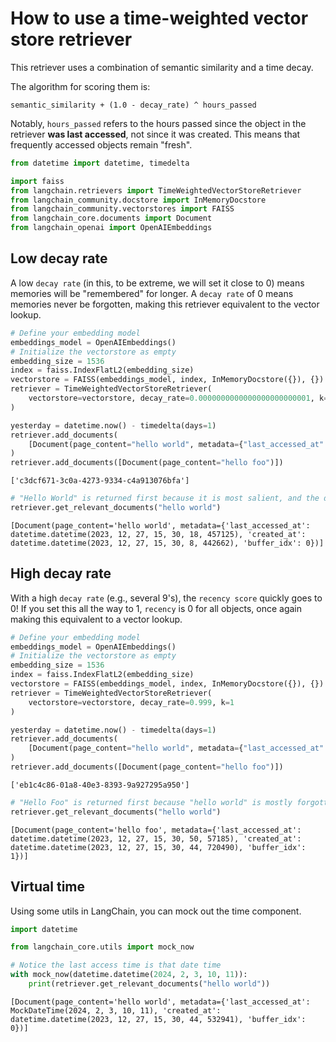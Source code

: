 # How to use a time-weighted vector store retriever

This retriever uses a combination of semantic similarity and a time decay.

The algorithm for scoring them is:

```
semantic_similarity + (1.0 - decay_rate) ^ hours_passed
```

Notably, `hours_passed` refers to the hours passed since the object in the retriever **was last accessed**, not since it was created. This means that frequently accessed objects remain "fresh".



```python
from datetime import datetime, timedelta

import faiss
from langchain.retrievers import TimeWeightedVectorStoreRetriever
from langchain_community.docstore import InMemoryDocstore
from langchain_community.vectorstores import FAISS
from langchain_core.documents import Document
from langchain_openai import OpenAIEmbeddings
```

## Low decay rate

A low `decay rate` (in this, to be extreme, we will set it close to 0) means memories will be "remembered" for longer. A `decay rate` of 0 means memories never be forgotten, making this retriever equivalent to the vector lookup.



```python
# Define your embedding model
embeddings_model = OpenAIEmbeddings()
# Initialize the vectorstore as empty
embedding_size = 1536
index = faiss.IndexFlatL2(embedding_size)
vectorstore = FAISS(embeddings_model, index, InMemoryDocstore({}), {})
retriever = TimeWeightedVectorStoreRetriever(
    vectorstore=vectorstore, decay_rate=0.0000000000000000000000001, k=1
)
```


```python
yesterday = datetime.now() - timedelta(days=1)
retriever.add_documents(
    [Document(page_content="hello world", metadata={"last_accessed_at": yesterday})]
)
retriever.add_documents([Document(page_content="hello foo")])
```




    ['c3dcf671-3c0a-4273-9334-c4a913076bfa']




```python
# "Hello World" is returned first because it is most salient, and the decay rate is close to 0., meaning it's still recent enough
retriever.get_relevant_documents("hello world")
```




    [Document(page_content='hello world', metadata={'last_accessed_at': datetime.datetime(2023, 12, 27, 15, 30, 18, 457125), 'created_at': datetime.datetime(2023, 12, 27, 15, 30, 8, 442662), 'buffer_idx': 0})]



## High decay rate

With a high `decay rate` (e.g., several 9's), the `recency score` quickly goes to 0! If you set this all the way to 1, `recency` is 0 for all objects, once again making this equivalent to a vector lookup.




```python
# Define your embedding model
embeddings_model = OpenAIEmbeddings()
# Initialize the vectorstore as empty
embedding_size = 1536
index = faiss.IndexFlatL2(embedding_size)
vectorstore = FAISS(embeddings_model, index, InMemoryDocstore({}), {})
retriever = TimeWeightedVectorStoreRetriever(
    vectorstore=vectorstore, decay_rate=0.999, k=1
)
```


```python
yesterday = datetime.now() - timedelta(days=1)
retriever.add_documents(
    [Document(page_content="hello world", metadata={"last_accessed_at": yesterday})]
)
retriever.add_documents([Document(page_content="hello foo")])
```




    ['eb1c4c86-01a8-40e3-8393-9a927295a950']




```python
# "Hello Foo" is returned first because "hello world" is mostly forgotten
retriever.get_relevant_documents("hello world")
```




    [Document(page_content='hello foo', metadata={'last_accessed_at': datetime.datetime(2023, 12, 27, 15, 30, 50, 57185), 'created_at': datetime.datetime(2023, 12, 27, 15, 30, 44, 720490), 'buffer_idx': 1})]



## Virtual time

Using some utils in LangChain, you can mock out the time component.



```python
import datetime

from langchain_core.utils import mock_now
```


```python
# Notice the last access time is that date time
with mock_now(datetime.datetime(2024, 2, 3, 10, 11)):
    print(retriever.get_relevant_documents("hello world"))
```

    [Document(page_content='hello world', metadata={'last_accessed_at': MockDateTime(2024, 2, 3, 10, 11), 'created_at': datetime.datetime(2023, 12, 27, 15, 30, 44, 532941), 'buffer_idx': 0})]



```python

```

